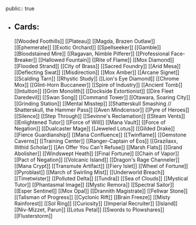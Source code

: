 public:: true
- ## Cards:
	[[Wooded Foothills]]
	[[Plateau]]
	[[Magda, Brazen Outlaw]]
	[[Ephemerate]]
	[[Exotic Orchard]]
	[[Spellseeker]]
	[[Gamble]]
	[[Bloodstained Mire]]
	[[Ragavan, Nimble Pilferer]]
	[[Professional Face-Breaker]]
	[[Hallowed Fountain]]
	[[Rite of Flame]]
	[[Mox Diamond]]
	[[Flooded Strand]]
	[[City of Brass]]
	[[Sacred Foundry]]
	[[Arid Mesa]]
	[[Deflecting Swat]]
	[[Misdirection]]
	[[Mox Amber]]
	[[Arcane Signet]]
	[[Scalding Tarn]]
	[[Rhystic Study]]
	[[Lion's Eye Diamond]]
	[[Chrome Mox]]
	[[Glint-Horn Buccaneer]]
	[[Spire of Industry]]
	[[Ancient Tomb]]
	[[Intuition]]
	[[Grim Monolith]]
	[[Dockside Extortionist]]
	[[Dire Fleet Daredevil]]
	[[Swan Song]]
	[[Command Tower]]
	[[Otawara, Soaring City]]
	[[Grinding Station]]
	[[Mental Misstep]]
	[[Shatterskull Smashing // Shatterskull, the Hammer Pass]]
	[[Aven Mindcensor]]
	[[Pyre of Heroes]]
	[[Silence]]
	[[Step Through]]
	[[Sevinne's Reclamation]]
	[[Steam Vents]]
	[[Enlightened Tutor]]
	[[Force of Will]]
	[[Mana Vault]]
	[[Force of Negation]]
	[[Dualcaster Mage]]
	[[Jeweled Lotus]]
	[[Gilded Drake]]
	[[Fierce Guardianship]]
	[[Mana Confluence]]
	[[Twinflame]]
	[[Gemstone Caverns]]
	[[Training Center]]
	[[Ranger-Captain of Eos]]
	[[Grazilaxx, Illithid Scholar]]
	[[An Offer You Can't Refuse]]
	[[Marsh Flats]]
	[[Grand Abolisher]]
	[[Windswept Heath]]
	[[Final Fortune]]
	[[Chain of Vapor]]
	[[Pact of Negation]]
	[[Volcanic Island]]
	[[Dragon's Rage Channeler]]
	[[Mana Crypt]]
	[[Transmute Artifact]]
	[[Fiery Islet]]
	[[Wheel of Fortune]]
	[[Pyroblast]]
	[[March of Swirling Mist]]
	[[Underworld Breach]]
	[[Timetwister]]
	[[Polluted Delta]]
	[[Tundra]]
	[[Sea of Clouds]]
	[[Mystical Tutor]]
	[[Phantasmal Image]]
	[[Mystic Remora]]
	[[Spectral Sailor]]
	[[Esper Sentinel]]
	[[Mox Opal]]
	[[Drannith Magistrate]]
	[[Fellwar Stone]]
	[[Talisman of Progress]]
	[[Cyclonic Rift]]
	[[Brain Freeze]]
	[[Misty Rainforest]]
	[[Sol Ring]]
	[[Curiosity]]
	[[Imperial Recruiter]]
	[[Island]]
	[[Niv-Mizzet, Parun]]
	[[Lotus Petal]]
	[[Swords to Plowshares]]
	[[Flusterstorm]]
